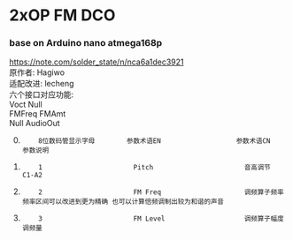 # 2xOP FM DCO 
### base on Arduino nano atmega168p
<a href="https://note.com/solder_state/n/nca6a1dec3921">https://note.com/solder_state/n/nca6a1dec3921</a>  
原作者: Hagiwo  
适配改进: lecheng  
六个接口对应功能:  
Voct Null  
FMFreq FMAmt  
Null AudioOut  

 0.         8位数码管显示字母        参数术语EN                   参数术语CN                    参数说明
 1.         1                       Pitch                       音高调节                      C1-A2
 2.         2                       FM Freq                     调频算子频率                  频率区间可以改进到更为精确 也可以计算倍频调制出较为和谐的声音
 3.         3                       FM Level                    调频算子幅度                  调频量
